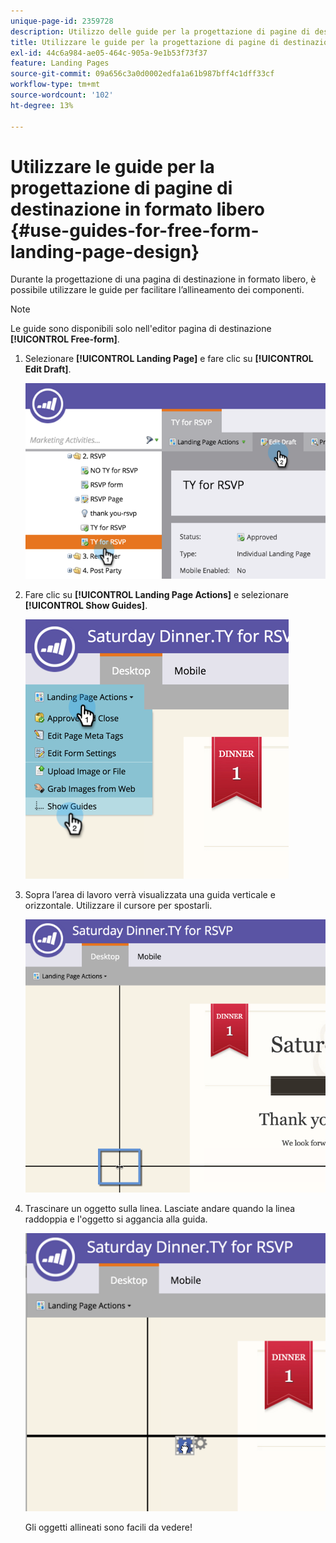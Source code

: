 ```yaml
---
unique-page-id: 2359728
description: Utilizzo delle guide per la progettazione di pagine di destinazione in formato libero - Documenti Marketo - Documentazione del prodotto
title: Utilizzare le guide per la progettazione di pagine di destinazione in formato libero
exl-id: 44c6a984-ae05-464c-905a-9e1b53f73f37
feature: Landing Pages
source-git-commit: 09a656c3a0d0002edfa1a61b987bff4c1dff33cf
workflow-type: tm+mt
source-wordcount: '102'
ht-degree: 13%

---
```


# Utilizzare le guide per la progettazione di pagine di destinazione in formato libero {#use-guides-for-free-form-landing-page-design}

Durante la progettazione di una pagina di destinazione in formato libero, è possibile utilizzare le guide per facilitare l’allineamento dei componenti.

>[!NOTE]
>
>Le guide sono disponibili solo nell&#39;editor pagina di destinazione **[!UICONTROL Free-form]**.

1. Selezionare **[!UICONTROL Landing Page]** e fare clic su **[!UICONTROL Edit Draft]**.

   ![](assets/image2015-5-20-14-3a10-3a9.png)

1. Fare clic su **[!UICONTROL Landing Page Actions]** e selezionare **[!UICONTROL Show Guides]**.

   ![](assets/image2015-5-20-14-3a12-3a15.png)

1. Sopra l’area di lavoro verrà visualizzata una guida verticale e orizzontale. Utilizzare il cursore per spostarli.

   ![](assets/image2015-5-20-14-3a15-3a9.png)

1. Trascinare un oggetto sulla linea. Lasciate andare quando la linea raddoppia e l&#39;oggetto si aggancia alla guida.

   ![](assets/image2015-5-20-14-3a17-3a24.png)

   Gli oggetti allineati sono facili da vedere!
